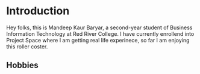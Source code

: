 # Introduction

Hey folks, this is Mandeep Kaur Baryar, a second-year student of Business Information Technology at Red River College. I have currently enrollend into Project Space where I am getting real life experinece, so far I am enjoying this roller coster.

## Hobbies

